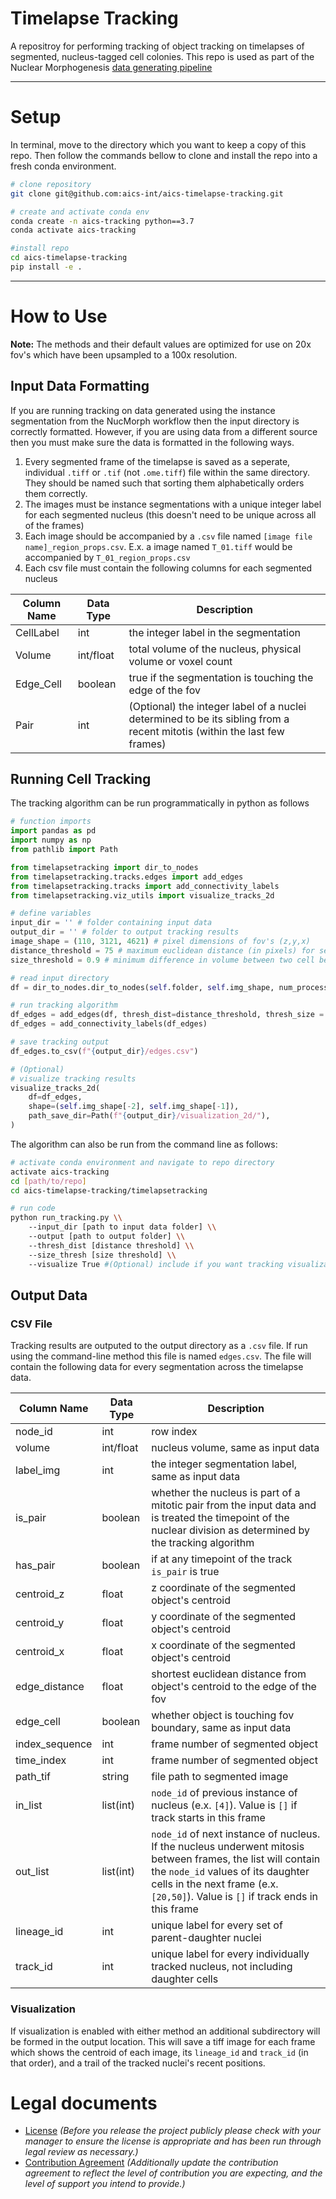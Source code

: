 # Timelapse Tracking

A repositroy for performing tracking of object tracking on timelapses of segmented, nucleus-tagged cell colonies. This repo is used as part of the Nuclear Morphogenesis [data generating pipeline](https://github.com/aics-int/morflowgenesis)

---
# Setup
In terminal, move to the directory which you want to keep a copy of this repo. Then follow the commands bellow to clone and install the repo into a fresh conda environment.

```bash
# clone repository
git clone git@github.com:aics-int/aics-timelapse-tracking.git

# create and activate conda env
conda create -n aics-tracking python==3.7
conda activate aics-tracking

#install repo
cd aics-timelapse-tracking
pip install -e .

```

---
# How to Use

**Note:** The methods and their default values are optimized for use on 20x fov's which have been upsampled to a 100x resolution. 

## Input Data Formatting
If you are running tracking on data generated using the instance segmentation from the NucMorph workflow then the input directory is correctly formatted. However, if you are using data from a different source then you must make sure the data is formatted in the following ways.

1) Every segmented frame of the timelapse is saved as a seperate, individual `.tiff` or `.tif` (not `.ome.tiff`) file within the same directory. They should be named such that sorting them alphabetically orders them correctly.
2) The images must be instance segmentations with a unique integer label for each segmented nucleus (this doesn't need to be unique across all of the frames)
3) Each image should be accompanied by a `.csv` file named `[image file name]_region_props.csv`. E.x. a image named `T_01.tiff` would be accompanied by `T_01_region_props.csv`
4) Each csv file must contain the following columns for each segmented nucleus

| Column Name | Data Type | Description |
| --- | --- | --- |
| CellLabel | int | the integer label in the segmentation |
| Volume | int/float | total volume of the nucleus, physical volume or voxel count |
| Edge_Cell | boolean | true if the segmentation is touching the edge of the fov |
| Pair | int | (Optional) the integer label of a nuclei determined to be its sibling from a recent mitotis (within the last few frames) |

## Running Cell Tracking

The tracking algorithm can be run programmatically in python as follows
```python
# function imports
import pandas as pd
import numpy as np
from pathlib import Path

from timelapsetracking import dir_to_nodes
from timelapsetracking.tracks.edges import add_edges
from timelapsetracking.tracks import add_connectivity_labels
from timelapsetracking.viz_utils import visualize_tracks_2d

# define variables
input_dir = '' # folder containing input data
output_dir = '' # folder to output tracking results
image_shape = (110, 3121, 4621) # pixel dimensions of fov's (z,y,x)
distance_threshold = 75 # maximum euclidean distance (in pixels) for searching for potential matches during tracking
size_threshold = 0.9 # minimum difference in volume between two cell before algorithm is biased against matching them 

# read input directory
df = dir_to_nodes.dir_to_nodes(self.folder, self.img_shape, num_processes=8)

# run tracking algorithm
df_edges = add_edges(df, thresh_dist=distance_threshold, thresh_size = size_threshold)
df_edges = add_connectivity_labels(df_edges)

# save tracking output
df_edges.to_csv(f"{output_dir}/edges.csv")

# (Optional)
# visualize tracking results
visualize_tracks_2d(
    df=df_edges,
    shape=(self.img_shape[-2], self.img_shape[-1]),
    path_save_dir=Path(f"{output_dir}/visualization_2d/"),
)
```

The algorithm can also be run from the command line as follows:

```bash
# activate conda environment and navigate to repo directory
activate aics-tracking
cd [path/to/repo]
cd aics-timelapse-tracking/timelapsetracking

# run code
python run_tracking.py \\
    --input_dir [path to input data folder] \\
    --output [path to output folder] \\
    --thresh_dist [distance threshold] \\
    --size_thresh [size threshold] \\
    --visualize True #(Optional) include if you want tracking visualization to be created, can be left out otherwise

```

## Output Data

### CSV File
Tracking results are outputed to the output directory as a `.csv` file. If run using the command-line method this file is named `edges.csv`. The file will contain the following data for every segmentation across the timelapse data.

| Column Name | Data Type | Description |
| --- | --- | --- |
| node_id | int | row index |
| volume | int/float | nucleus volume, same as input data |
| label_img | int | the integer segmentation label, same as input data |
| is_pair | boolean | whether the nucleus is part of a mitotic pair from the input data and is treated the timepoint of the nuclear division as determined by the tracking algorithm |
| has_pair | boolean | if at any timepoint of the track `is_pair` is true |
| centroid_z | float | z coordinate of the segmented object's centroid |
| centroid_y | float | y coordinate of the segmented object's centroid |
| centroid_x | float | x coordinate of the segmented object's centroid |
| edge_distance | float | shortest euclidean distance from object's centroid to the edge of the fov |
| edge_cell | boolean | whether object is touching fov boundary, same as input data |
| index_sequence | int | frame number of segmented object |
| time_index | int | frame number of segmented object |
| path_tif | string | file path to segmented image |
| in_list | list(int) | `node_id` of previous instance of nucleus (e.x. `[4]`). Value is `[]` if track starts in this frame |
| out_list | list(int) | `node_id` of next instance of nucleus. If the nucleus underwent mitosis between frames, the list will contain the `node_id` values of its daughter cells in the next frame (e.x. `[20,50]`). Value is `[]` if track ends in this frame |
| lineage_id | int | unique label for every set of parent-daughter nuclei |
| track_id | int | unique label for every individually tracked nucleus, not including daughter cells |

### Visualization

If visualization is enabled with either method an additional subdirectory will be formed in the output location. This will save a tiff image for each frame which shows the centroid of each image, its `lineage_id` and `track_id` (in that order), and a trail of the tracked nuclei's recent positions.

# Legal documents

- [License](LICENSE.txt) _(Before you release the project publicly please check with your manager to ensure the license is appropriate and has been run through legal review as necessary.)_
- [Contribution Agreement](CONTRIBUTING.md) _(Additionally update the contribution agreement to reflect
the level of contribution you are expecting, and the level of support you intend to provide.)_
